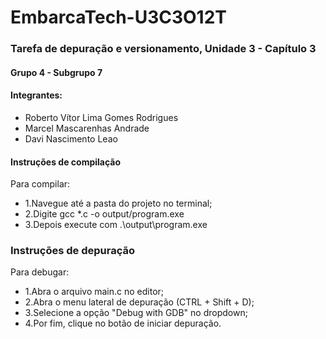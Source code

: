 # EmbarcaTech-U3C3O12T
### Tarefa de depuração e versionamento, Unidade 3 - Capítulo 3
#### Grupo 4 - Subgrupo 7
#### Integrantes:
* Roberto Vítor Lima Gomes Rodrigues
* Marcel Mascarenhas Andrade
* Davi Nascimento Leao


#### Instruções de compilação
Para compilar:
* 1.Navegue até a pasta do projeto no terminal;
* 2.Digite gcc *.c -o output/program.exe
* 3.Depois execute com .\output\program.exe

### Instruções de depuração
Para debugar:
* 1.Abra o arquivo main.c no editor; 
* 2.Abra o menu lateral de depuração (CTRL + Shift + D);
* 3.Selecione a opção "Debug with GDB" no dropdown;
* 4.Por fim, clique no botão de iniciar depuração.
